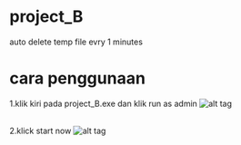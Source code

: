 # project_B
auto delete temp file evry 1 minutes


# cara penggunaan


1.klik kiri pada project_B.exe dan klik run as admin
![alt tag](https://raw.github.com/IkuzaDev/project_B/Capture.PNG)
<br/><br/>

2.klick start now
![alt tag](https://raw.github.com/IkuzaDev/project_B/Capture1.PNG)
<br/><br/>
